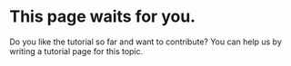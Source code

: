 # This page waits for you.
Do you like the tutorial so far and want to contribute? You can help us by writing a tutorial page for this topic. 
